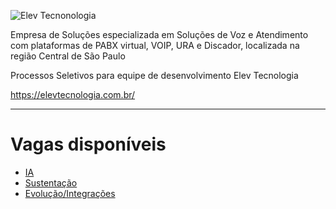 ![Elev Tecnonologia](https://elevtecnologia.com.br/wp-content/uploads/2019/10/elev_transparente_1.png "Elev Tecnonologia")

Empresa de Soluções especializada em Soluções de Voz e Atendimento com plataformas de PABX virtual, VOIP, URA e Discador, localizada na região Central de São Paulo

Processos Seletivos para equipe de desenvolvimento Elev Tecnologia  

https://elevtecnologia.com.br/  

---



# Vagas disponíveis  
* [IA](https://github.com/rafaelrbnet/elevtecnologia/blob/master/vaga_ia.md)
* [Sustentação](https://github.com/rafaelrbnet/elevtecnologia/blob/master/vaga_integrcoes.md)
* [Evolução/Integrações](https://github.com/rafaelrbnet/elevtecnologia/blob/master/vaga_sustentacao.md)
